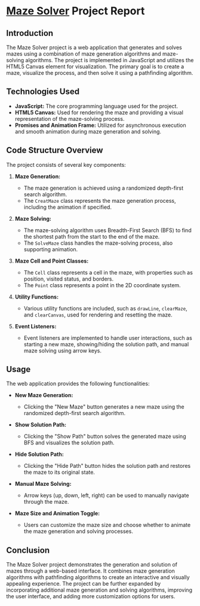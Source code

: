 # [Maze Solver](https://fjueic.github.io/Maze/) Project Report

## Introduction
The Maze Solver project is a web application that generates and solves mazes using a combination of maze generation algorithms and maze-solving algorithms. The project is implemented in JavaScript and utilizes the HTML5 Canvas element for visualization. The primary goal is to create a maze, visualize the process, and then solve it using a pathfinding algorithm.

## Technologies Used
- **JavaScript:** The core programming language used for the project.
- **HTML5 Canvas:** Used for rendering the maze and providing a visual representation of the maze-solving process.
- **Promises and Animation Frame:** Utilized for asynchronous execution and smooth animation during maze generation and solving.

## Code Structure Overview
The project consists of several key components:

1. **Maze Generation:**
   - The maze generation is achieved using a randomized depth-first search algorithm.
   - The `CreatMaze` class represents the maze generation process, including the animation if specified.

2. **Maze Solving:**
   - The maze-solving algorithm uses Breadth-First Search (BFS) to find the shortest path from the start to the end of the maze.
   - The `SolveMaze` class handles the maze-solving process, also supporting animation.

3. **Maze Cell and Point Classes:**
   - The `Cell` class represents a cell in the maze, with properties such as position, visited status, and borders.
   - The `Point` class represents a point in the 2D coordinate system.

4. **Utility Functions:**
   - Various utility functions are included, such as `drawLine`, `clearMaze`, and `clearCanvas`, used for rendering and resetting the maze.

5. **Event Listeners:**
   - Event listeners are implemented to handle user interactions, such as starting a new maze, showing/hiding the solution path, and manual maze solving using arrow keys.

## Usage
The web application provides the following functionalities:

- **New Maze Generation:**
  - Clicking the "New Maze" button generates a new maze using the randomized depth-first search algorithm.

- **Show Solution Path:**
  - Clicking the "Show Path" button solves the generated maze using BFS and visualizes the solution path.

- **Hide Solution Path:**
  - Clicking the "Hide Path" button hides the solution path and restores the maze to its original state.

- **Manual Maze Solving:**
  - Arrow keys (up, down, left, right) can be used to manually navigate through the maze.

- **Maze Size and Animation Toggle:**
  - Users can customize the maze size and choose whether to animate the maze generation and solving processes.

## Conclusion
The Maze Solver project demonstrates the generation and solution of mazes through a web-based interface. It combines maze generation algorithms with pathfinding algorithms to create an interactive and visually appealing experience. The project can be further expanded by incorporating additional maze generation and solving algorithms, improving the user interface, and adding more customization options for users.
